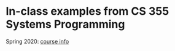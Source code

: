 # In-class examples from CS 355 Systems Programming

Spring 2020: [course info](https://cs.ccsu.edu/~stan/classes/CS355/CS355-SP20.html)